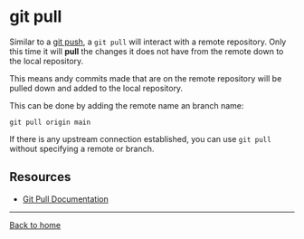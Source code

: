 # git pull

Similar to a [git push](.Push.md), a `git pull` will interact with a remote repository. Only this time it will **pull** the changes it does not have from the remote down to the local repository.

This means andy commits made that are on the remote repository will be pulled down and added to the local repository.

This can be done by adding the remote name an branch name:
```
git pull origin main
```

If there is any upstream connection established, you can use `git pull` without specifying a remote or branch.

## Resources

- [Git Pull Documentation](https://git-scm.com/docs/git-pull)

---

[Back to home](../README.md)
